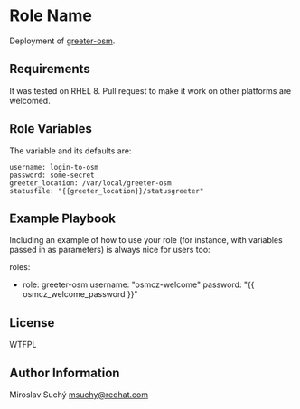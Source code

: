 Role Name
=========

Deployment of [greeter-osm](https://github.com/osmcz/greeter-osm).

Requirements
------------

It was tested on RHEL 8. Pull request to make it work on other platforms are welcomed.

Role Variables
--------------

The variable and its defaults are:

```
username: login-to-osm
password: some-secret
greeter_location: /var/local/greeter-osm
statusfile: "{{greeter_location}}/statusgreeter"
```

Example Playbook
----------------

Including an example of how to use your role (for instance, with variables passed in as parameters) is always nice for users too:

  roles:
  - role: greeter-osm
    username: "osmcz-welcome"
    password: "{{ osmcz_welcome_password }}"

License
-------

WTFPL

Author Information
------------------

Miroslav Suchý <msuchy@redhat.com>

